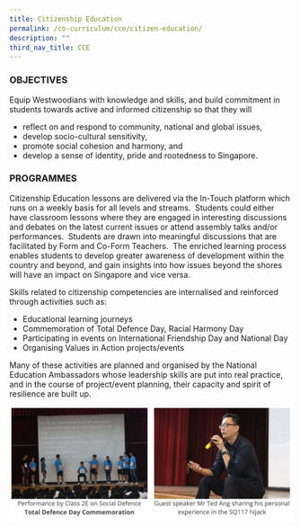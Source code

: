 ```yaml
---
title: Citizenship Education
permalink: /co-curriculum/cce/citizen-education/
description: ""
third_nav_title: CCE
---
```

### OBJECTIVES

Equip Westwoodians with knowledge and skills, and build commitment in students towards active and informed citizenship so that they will  

*   reflect on and respond to community, national and global issues,
*   develop socio-cultural sensitivity, 
*   promote social cohesion and harmony, and
*   develop a sense of identity, pride and rootedness to Singapore.

  

### PROGRAMMES

Citizenship Education lessons are delivered via the In-Touch platform which runs on a weekly basis for all levels and streams.  Students could either have classroom lessons where they are engaged in interesting discussions and debates on the latest current issues or attend assembly talks and/or performances.  Students are drawn into meaningful discussions that are facilitated by Form and Co-Form Teachers.  The enriched learning process enables students to develop greater awareness of development within the country and beyond, and gain insights into how issues beyond the shores will have an impact on Singapore and vice versa. 

  

Skills related to citizenship competencies are internalised and reinforced through activities such as:

*   Educational learning journeys
*   Commemoration of Total Defence Day, Racial Harmony Day
*   Participating in events on International Friendship Day and National Day 
*   Organising Values in Action projects/events

Many of these activities are planned and organised by the National Education Ambassadors whose leadership skills are put into real practice, and in the course of project/event planning, their capacity and spirit of resilience are built up.

![](/images/citizenship%20education.png)
